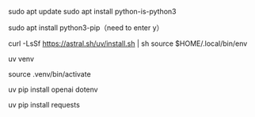 sudo apt update
sudo apt install python-is-python3

sudo apt install python3-pip（need to enter y）

curl -LsSf https://astral.sh/uv/install.sh | sh
 source $HOME/.local/bin/env

 uv venv

 source .venv/bin/activate 

 uv pip install openai dotenv

 uv pip install requests